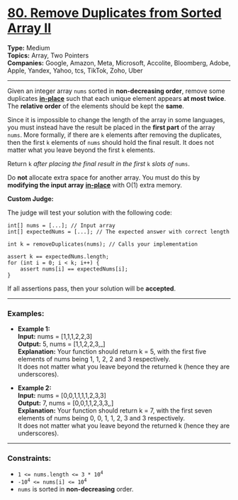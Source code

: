 # [80. Remove Duplicates from Sorted Array II](https://leetcode.com/problems/remove-duplicates-from-sorted-array-ii?envType=study-plan-v2&envId=top-interview-150)

**Type:** Medium <br>
**Topics:** Array, Two Pointers <br>
**Companies:** Google, Amazon, Meta, Microsoft, Accolite, Bloomberg, Adobe, Apple, Yandex, Yahoo, tcs, TikTok, Zoho, Uber
<hr>

Given an integer array `nums` sorted in **non-decreasing order**, remove some duplicates [**in-place**](https://en.wikipedia.org/wiki/In-place_algorithm) such that each unique element appears **at most twice**. The **relative order** of the elements should be kept the **same**.

Since it is impossible to change the length of the array in some languages, you must instead have the result be placed in the **first part** of the array `nums`. More formally, if there are `k` elements after removing the duplicates, then the first `k` elements of `nums` should hold the final result. It does not matter what you leave beyond the first `k` elements.

Return `k` *after placing the final result in the first* `k` *slots of* `nums`.

Do **not** allocate extra space for another array. You must do this by **modifying the input array** [**in-place**](https://en.wikipedia.org/wiki/In-place_algorithm) with O(1) extra memory.

**Custom Judge:**

The judge will test your solution with the following code:

```
int[] nums = [...]; // Input array
int[] expectedNums = [...]; // The expected answer with correct length

int k = removeDuplicates(nums); // Calls your implementation

assert k == expectedNums.length;
for (int i = 0; i < k; i++) {
    assert nums[i] == expectedNums[i];
}
```

If all assertions pass, then your solution will be **accepted**.
<hr>

### Examples:

- **Example 1:** <br>
**Input:** nums = [1,1,1,2,2,3] <br>
**Output:** 5, nums = [1,1,2,2,3,_] <br>
**Explanation:** Your function should return k = 5, with the first five elements of nums being 1, 1, 2, 2 and 3 respectively. <br>
It does not matter what you leave beyond the returned k (hence they are underscores).

- **Example 2:** <br>
**Input:** nums = [0,0,1,1,1,1,2,3,3] <br>
**Output:** 7, nums = [0,0,1,1,2,3,3,_,_] <br>
**Explanation:** Your function should return k = 7, with the first seven elements of nums being 0, 0, 1, 1, 2, 3 and 3 respectively. <br>
It does not matter what you leave beyond the returned k (hence they are underscores).
<hr>

### Constraints:
- <code>1 <= nums.length <= 3 * 10<sup>4</sup></code>
- <code>-10<sup>4</sup> <= nums[i] <= 10<sup>4</sup></code>
- `nums` is sorted in **non-decreasing** order.
